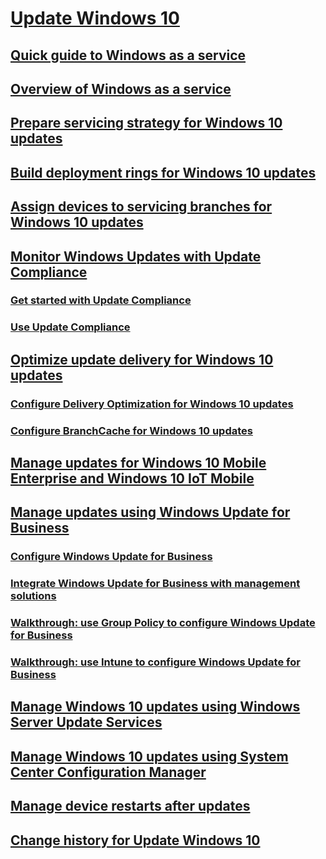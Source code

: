 # [Update Windows 10](index.md)
## [Quick guide to Windows as a service](waas-quick-start.md)
## [Overview of Windows as a service](waas-overview.md)
## [Prepare servicing strategy for Windows 10 updates](waas-servicing-strategy-windows-10-updates.md)
## [Build deployment rings for Windows 10 updates](waas-deployment-rings-windows-10-updates.md)
## [Assign devices to servicing branches for Windows 10 updates](waas-servicing-branches-windows-10-updates.md)
## [Monitor Windows Updates with Update Compliance](update-compliance-monitor.md)
### [Get started with Update Compliance](update-compliance-get-started.md)
### [Use Update Compliance](update-compliance-using.md)
## [Optimize update delivery for Windows 10 updates](waas-optimize-windows-10-updates.md)
### [Configure Delivery Optimization for Windows 10 updates](waas-delivery-optimization.md)
### [Configure BranchCache for Windows 10 updates](waas-branchcache.md)
## [Manage updates for Windows 10 Mobile Enterprise and Windows 10 IoT Mobile](waas-mobile-updates.md)
## [Manage updates using Windows Update for Business](waas-manage-updates-wufb.md)
### [Configure Windows Update for Business](waas-configure-wufb.md)
### [Integrate Windows Update for Business with management solutions](waas-integrate-wufb.md)
### [Walkthrough: use Group Policy to configure Windows Update for Business](waas-wufb-group-policy.md)
### [Walkthrough: use Intune to configure Windows Update for Business](waas-wufb-intune.md)
## [Manage Windows 10 updates using Windows Server Update Services](waas-manage-updates-wsus.md)
## [Manage Windows 10 updates using System Center Configuration Manager](waas-manage-updates-configuration-manager.md)
## [Manage device restarts after updates](waas-restart.md)
## [Change history for Update Windows 10](change-history-for-update-windows-10.md)

